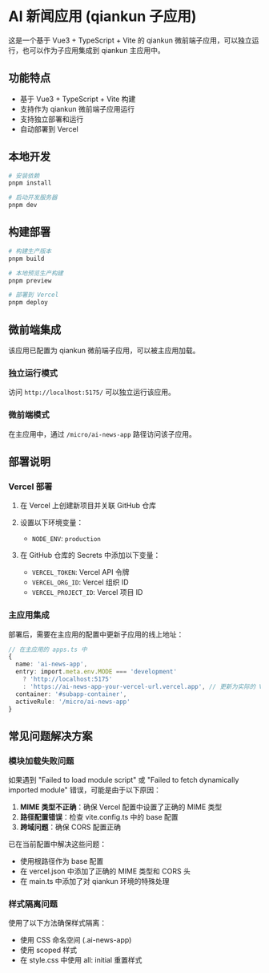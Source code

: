 # AI 新闻应用 (qiankun 子应用)

这是一个基于 Vue3 + TypeScript + Vite 的 qiankun 微前端子应用，可以独立运行，也可以作为子应用集成到 qiankun 主应用中。

## 功能特点

- 基于 Vue3 + TypeScript + Vite 构建
- 支持作为 qiankun 微前端子应用运行
- 支持独立部署和运行
- 自动部署到 Vercel

## 本地开发

```bash
# 安装依赖
pnpm install

# 启动开发服务器
pnpm dev
```

## 构建部署

```bash
# 构建生产版本
pnpm build

# 本地预览生产构建
pnpm preview

# 部署到 Vercel
pnpm deploy
```

## 微前端集成

该应用已配置为 qiankun 微前端子应用，可以被主应用加载。

### 独立运行模式

访问 `http://localhost:5175/` 可以独立运行该应用。

### 微前端模式

在主应用中，通过 `/micro/ai-news-app` 路径访问该子应用。

## 部署说明

### Vercel 部署

1. 在 Vercel 上创建新项目并关联 GitHub 仓库
2. 设置以下环境变量：
   - `NODE_ENV`: `production`

3. 在 GitHub 仓库的 Secrets 中添加以下变量：
   - `VERCEL_TOKEN`: Vercel API 令牌
   - `VERCEL_ORG_ID`: Vercel 组织 ID
   - `VERCEL_PROJECT_ID`: Vercel 项目 ID

### 主应用集成

部署后，需要在主应用的配置中更新子应用的线上地址：

```typescript
// 在主应用的 apps.ts 中
{
  name: 'ai-news-app',
  entry: import.meta.env.MODE === 'development'
    ? 'http://localhost:5175'
    : 'https://ai-news-app-your-vercel-url.vercel.app', // 更新为实际的 Vercel URL
  container: '#subapp-container',
  activeRule: '/micro/ai-news-app'
}
```

## 常见问题解决方案

### 模块加载失败问题

如果遇到 "Failed to load module script" 或 "Failed to fetch dynamically imported module" 错误，可能是由于以下原因：

1. **MIME 类型不正确**：确保 Vercel 配置中设置了正确的 MIME 类型
2. **路径配置错误**：检查 vite.config.ts 中的 base 配置
3. **跨域问题**：确保 CORS 配置正确

已在当前配置中解决这些问题：
- 使用根路径作为 base 配置
- 在 vercel.json 中添加了正确的 MIME 类型和 CORS 头
- 在 main.ts 中添加了对 qiankun 环境的特殊处理

### 样式隔离问题

使用了以下方法确保样式隔离：
- 使用 CSS 命名空间 (.ai-news-app)
- 使用 scoped 样式
- 在 style.css 中使用 all: initial 重置样式